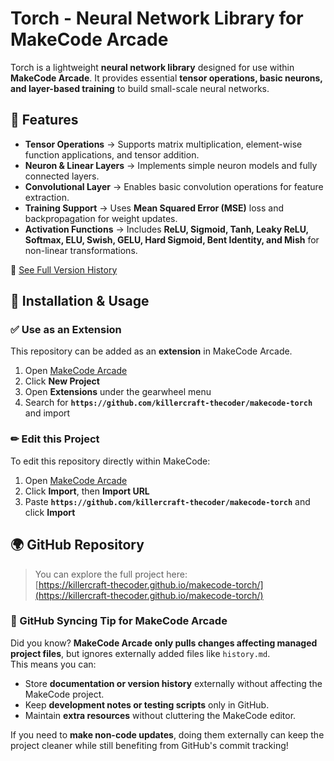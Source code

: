 # Torch - Neural Network Library for MakeCode Arcade

Torch is a lightweight **neural network library** designed for use within **MakeCode Arcade**. It provides essential **tensor operations, basic neurons, and layer-based training** to build small-scale neural networks.

## 🚀 Features
- **Tensor Operations** → Supports matrix multiplication, element-wise function applications, and tensor addition.
- **Neuron & Linear Layers** → Implements simple neuron models and fully connected layers.
- **Convolutional Layer** → Enables basic convolution operations for feature extraction.
- **Training Support** → Uses **Mean Squared Error (MSE)** loss and backpropagation for weight updates.
- **Activation Functions** → Includes **ReLU, Sigmoid, Tanh, Leaky ReLU, Softmax, ELU, Swish, GELU, Hard Sigmoid, Bent Identity, and Mish** for non-linear transformations.

📌 [See Full Version History](https://github.com/killercraft-thecoder/makecode-torch/blob/master/history.md)

## 🔗 Installation & Usage

### ✅ **Use as an Extension**
This repository can be added as an **extension** in MakeCode Arcade.

1. Open [MakeCode Arcade](https://arcade.makecode.com/)
2. Click **New Project**
3. Open **Extensions** under the gearwheel menu
4. Search for **`https://github.com/killercraft-thecoder/makecode-torch`** and import

### ✏ **Edit this Project**
To edit this repository directly within MakeCode:

1. Open [MakeCode Arcade](https://arcade.makecode.com/)
2. Click **Import**, then **Import URL**
3. Paste **`https://github.com/killercraft-thecoder/makecode-torch`** and click **Import**

## 🌍 GitHub Repository
> You can explore the full project here:  
> [https://killercraft-thecoder.github.io/makecode-torch/](https://killercraft-thecoder.github.io/makecode-torch/)

### 🔹 GitHub Syncing Tip for MakeCode Arcade

Did you know? **MakeCode Arcade only pulls changes affecting managed project files**, but ignores externally added files like `history.md`.  
This means you can:
- Store **documentation or version history** externally without affecting the MakeCode project.
- Keep **development notes or testing scripts** only in GitHub.
- Maintain **extra resources** without cluttering the MakeCode editor.

If you need to **make non-code updates**, doing them externally can keep the project cleaner while still benefiting from GitHub's commit tracking!

